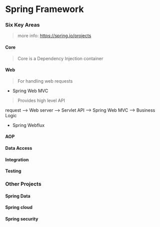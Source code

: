 # Spring Framework

### Six Key Areas
> more info: https://spring.io/projects

#### Core
> Core is a Dependency Injection container


#### Web
> For handling web requests

- Spring Web MVC
> Provides high level API
>
request --> Web server --> Servlet API --> Spring Web MVC --> Business Logic

- Spring Webflux


#### AOP

#### Data Access

#### Integration

#### Testing

### Other Projects

#### Spring Data

#### Spring cloud

#### Spring security